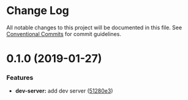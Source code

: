 # Change Log

All notable changes to this project will be documented in this file.
See [Conventional Commits](https://conventionalcommits.org) for commit guidelines.

# 0.1.0 (2019-01-27)


### Features

* **dev-server:** add dev server ([51280e3](https://github.com/open-wc/open-wc/tree/master/packages/dev-server/commit/51280e3))

